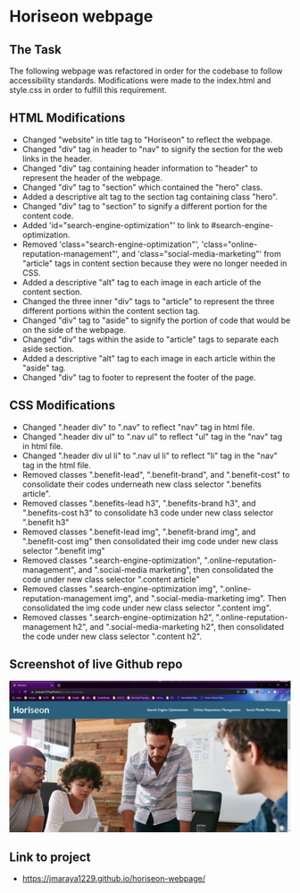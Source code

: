 # Horiseon webpage

## The Task
The following webpage was refactored in order for the codebase to follow accessibility standards. Modifications were made to the index.html and style.css in order to fulfill this requirement. 

## HTML Modifications
* Changed "website" in title tag to "Horiseon" to reflect the webpage.
* Changed "div" tag in header to "nav" to signify the section for the web links in the header.
* Changed "div" tag containing header information to "header" to represent the header of the webpage.
* Changed "div" tag to "section" which contained the "hero" class.
* Added a descriptive alt tag to the section tag containing class "hero".
* Changed "div" tag to "section" to signify a different portion for the content code.
* Added 'id="search-engine-optimization"' to link to #search-engine-optimization.
* Removed 'class="search-engine-optimization"', 'class="online-reputation-management"', and 'class="social-media-marketing"' from "article" tags in content section because they were no longer needed in CSS.
* Added a descriptive "alt" tag to each image in each article of the content section.
* Changed the three inner "div" tags to "article" to represent the three different portions within the content section tag.
* Changed "div" tag to "aside" to signify the portion of code that would be on the side of the webpage. 
* Changed "div" tags within the aside to "article" tags to separate each aside section.
* Added a descriptive "alt" tag to each image in each article within the "aside" tag.
* Changed "div" tag to footer to represent the footer of the page.

## CSS Modifications
* Changed ".header div" to ".nav" to reflect "nav" tag in html file. 
* Changed ".header div ul" to ".nav ul" to reflect "ul" tag in the "nav" tag in html file. 
* Changed ".header div ul li" to ".nav ul li" to reflect "li" tag in the "nav" tag in the html file. 
* Removed classes ".benefit-lead", ".benefit-brand", and ".benefit-cost" to consolidate their codes underneath new class selector ".benefits article".
* Removed classes ".benefits-lead h3", ".benefits-brand h3", and ".benefits-cost h3" to consolidate h3 code under new class selector ".benefit h3"
* Removed classes ".benefit-lead img", ".benefit-brand img", and ".benefit-cost img" then consolidated their img code under new class selector ".benefit img"
* Removed classes ".search-engine-optimization", ".online-reputation-management", and ".social-media marketing", then consolidated the code under new class selector ".content article"
* Removed classes ".search-engine-optimization img", ".online-reputation-management img", and ".social-media-marketing img". Then consolidated the img code under new class selector ".content img".
* Removed classes ".search-engine-optimization h2", ".online-reputation-management h2", and ".social-media-marketing h2", then consolidated the code under new class selector ".content h2".

## Screenshot of live Github repo
![screenshot](assets/images/github-horiseon-webpage-screenshot.png)

## Link to project
* https://jmaraya1229.github.io/horiseon-webpage/
